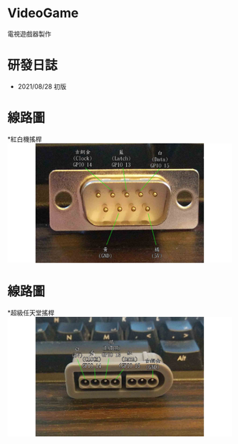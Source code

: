 # VideoGame
電視遊戲器製作

# 研發日誌
* 2021/08/28 初版

# 線路圖 
*紅白機搖桿
![alt TBoy](https://github.com/channel2007/VideoGame/blob/master/image/FC_PIN.jpg "FC")

# 線路圖
*超級任天堂搖桿
![alt TBoy](https://github.com/channel2007/VideoGame/blob/master/image/SFC_PIN.jpg "SFC")
